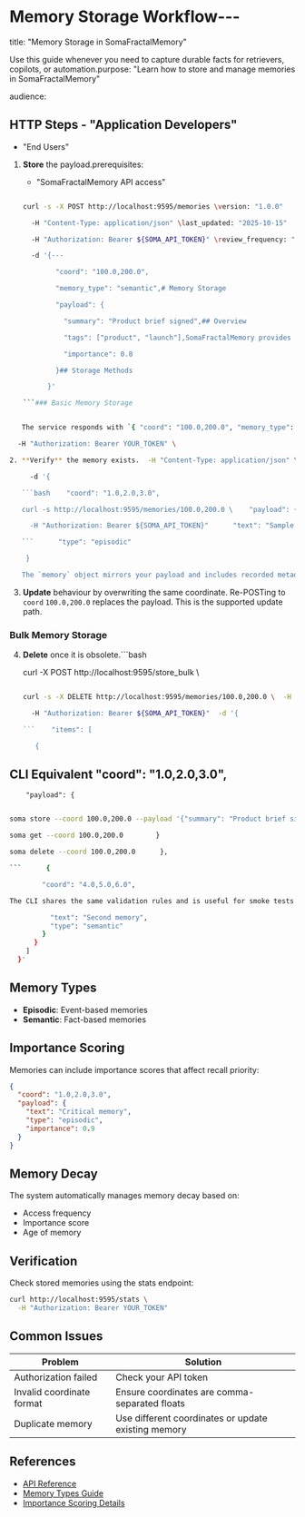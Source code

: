 # Memory Storage Workflow---

title: "Memory Storage in SomaFractalMemory"

Use this guide whenever you need to capture durable facts for retrievers, copilots, or automation.purpose: "Learn how to store and manage memories in SomaFractalMemory"

audience:

## HTTP Steps  - "Application Developers"

  - "End Users"

1. **Store** the payload.prerequisites:

     - "SomaFractalMemory API access"

   ```bash  - "Basic understanding of REST APIs"

   curl -s -X POST http://localhost:9595/memories \version: "1.0.0"

     -H "Content-Type: application/json" \last_updated: "2025-10-15"

     -H "Authorization: Bearer ${SOMA_API_TOKEN}" \review_frequency: "quarterly"

     -d '{---

           "coord": "100.0,200.0",

           "memory_type": "semantic",# Memory Storage

           "payload": {

             "summary": "Product brief signed",## Overview

             "tags": ["product", "launch"],SomaFractalMemory provides vector-based memory storage with importance scoring and automatic decay.

             "importance": 0.8

           }## Storage Methods

         }'

   ```### Basic Memory Storage

```bash

   The service responds with `{ "coord": "100.0,200.0", "memory_type": "semantic", "ok": true }`.curl -X POST http://localhost:9595/store \

  -H "Authorization: Bearer YOUR_TOKEN" \

2. **Verify** the memory exists.  -H "Content-Type: application/json" \

     -d '{

   ```bash    "coord": "1.0,2.0,3.0",

   curl -s http://localhost:9595/memories/100.0,200.0 \    "payload": {

     -H "Authorization: Bearer ${SOMA_API_TOKEN}"      "text": "Sample memory",

   ```      "type": "episodic"

    }

   The `memory` object mirrors your payload and includes recorded metadata (`coordinate`, timestamps, namespace, and memory type).  }'

```

3. **Update** behaviour by overwriting the same coordinate. Re-POSTing to `coord` `100.0,200.0` replaces the payload. This is the supported update path.

### Bulk Memory Storage

4. **Delete** once it is obsolete.```bash

   curl -X POST http://localhost:9595/store_bulk \

   ```bash  -H "Authorization: Bearer YOUR_TOKEN" \

   curl -s -X DELETE http://localhost:9595/memories/100.0,200.0 \  -H "Content-Type: application/json" \

     -H "Authorization: Bearer ${SOMA_API_TOKEN}"  -d '{

   ```    "items": [

      {

## CLI Equivalent        "coord": "1.0,2.0,3.0",

        "payload": {

```bash          "text": "First memory",

soma store --coord 100.0,200.0 --payload '{"summary": "Product brief signed"}' --type semantic          "type": "episodic"

soma get --coord 100.0,200.0        }

soma delete --coord 100.0,200.0      },

```      {

        "coord": "4.0,5.0,6.0",

The CLI shares the same validation rules and is useful for smoke tests and scripts.        "payload": {

          "text": "Second memory",
          "type": "semantic"
        }
      }
    ]
  }'
```

## Memory Types
- **Episodic**: Event-based memories
- **Semantic**: Fact-based memories

## Importance Scoring
Memories can include importance scores that affect recall priority:
```json
{
  "coord": "1.0,2.0,3.0",
  "payload": {
    "text": "Critical memory",
    "type": "episodic",
    "importance": 0.9
  }
}
```

## Memory Decay
The system automatically manages memory decay based on:
- Access frequency
- Importance score
- Age of memory

## Verification
Check stored memories using the stats endpoint:
```bash
curl http://localhost:9595/stats \
  -H "Authorization: Bearer YOUR_TOKEN"
```

## Common Issues
| Problem | Solution |
|---------|----------|
| Authorization failed | Check your API token |
| Invalid coordinate format | Ensure coordinates are comma-separated floats |
| Duplicate memory | Use different coordinates or update existing memory |

## References
- [API Reference](../../development-manual/api-reference.md)
- [Memory Types Guide](memory-types.md)
- [Importance Scoring Details](importance-scoring.md)
